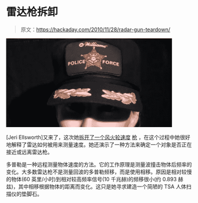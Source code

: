# 雷达枪拆卸

> 原文：<https://hackaday.com/2010/11/28/radar-gun-teardown/>

![](img/d17c7c94cb6fc7bb1b4b3e6131458524.png "speed gun3")

[Jeri Ellsworth]又来了，这次她[拆开了一个风火轮速度](http://www.youtube.com/watch?v=Dhp21FxttWM) [枪](http://www.youtube.com/watch?v=Dhp21FxttWM) ，在这个过程中她很好地解释了雷达如何被用来测量速度。她还演示了一种方法来确定一个对象是否正在接近或远离雷达枪。

多普勒是一种远程测量物体速度的方法。它的工作原理是测量波撞击物体后频率的变化。大多数雷达枪不是测量回波的多普勒频移，而是使用相移。原因是相对较慢的物体(60 英里/小时)到相对较高频率信号(10 千兆赫)的频移很小(约 0.893 赫兹)，其中相移根据物体的距离而变化。这只是她寻求建造一个简陋的 TSA 人体扫描仪的垫脚石。